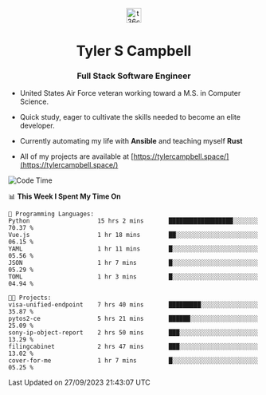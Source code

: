 <p align="center">
<a href="https://www.linkedin.com/in/t36campbell" target="blank"><img align="center" src="https://ik.imagekit.io/t36campbell/Portfolio/linkedin.png.original_m8bbGgPh6.png" alt="t36campbell" height="30" width="30" /></a>
</p>
<h1 align="center">Tyler S Campbell</h1>
<h3 align="center">Full Stack Software Engineer</h3>

* United States Air Force veteran working toward a M.S. in Computer Science.

* Quick study, eager to cultivate the skills needed to become an elite developer.

* Currently automating my life with **Ansible** and teaching myself **Rust**

* All of my projects are available at [https://tylercampbell.space/](https://tylercampbell.space/)

<!--START_SECTION:waka-->
![Code Time](http://img.shields.io/badge/Code%20Time-2%2C847%20hrs%2022%20mins-blue)

📊 **This Week I Spent My Time On** 

```text
💬 Programming Languages: 
Python                   15 hrs 2 mins       ██████████████████░░░░░░░   70.37 % 
Vue.js                   1 hr 18 mins        ██░░░░░░░░░░░░░░░░░░░░░░░   06.15 % 
YAML                     1 hr 11 mins        █░░░░░░░░░░░░░░░░░░░░░░░░   05.56 % 
JSON                     1 hr 7 mins         █░░░░░░░░░░░░░░░░░░░░░░░░   05.29 % 
TOML                     1 hr 3 mins         █░░░░░░░░░░░░░░░░░░░░░░░░   04.94 % 

🐱‍💻 Projects: 
visa-unified-endpoint    7 hrs 40 mins       █████████░░░░░░░░░░░░░░░░   35.87 % 
pytos2-ce                5 hrs 21 mins       ██████░░░░░░░░░░░░░░░░░░░   25.09 % 
sony-ip-object-report    2 hrs 50 mins       ███░░░░░░░░░░░░░░░░░░░░░░   13.29 % 
filingcabinet            2 hrs 47 mins       ███░░░░░░░░░░░░░░░░░░░░░░   13.02 % 
cover-for-me             1 hr 7 mins         █░░░░░░░░░░░░░░░░░░░░░░░░   05.25 % 
```


 Last Updated on 27/09/2023 21:43:07 UTC
<!--END_SECTION:waka-->
